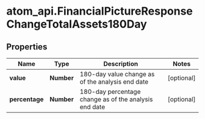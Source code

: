 # atom_api.FinancialPictureResponseChangeTotalAssets180Day

## Properties
Name | Type | Description | Notes
------------ | ------------- | ------------- | -------------
**value** | **Number** | 180-day value change as of the analysis end date | [optional] 
**percentage** | **Number** | 180-day percentage change as of the analysis end date | [optional] 


